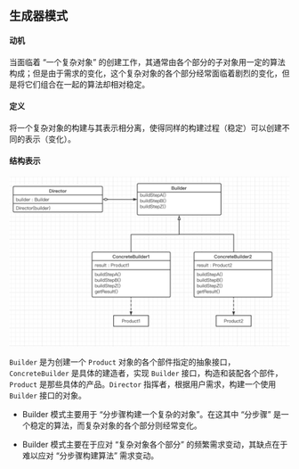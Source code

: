 ## 生成器模式

#### 动机

当面临着 “一个复杂对象” 的创建工作，其通常由各个部分的子对象用一定的算法构成；但是由于需求的变化，这个复杂对象的各个部分经常面临着剧烈的变化，但是将它们组合在一起的算法却相对稳定。

#### 定义

将一个复杂对象的构建与其表示相分离，使得同样的构建过程（稳定）可以创建不同的表示（变化）。

#### 结构表示

![Builder](imgs/Builder.png)

`Builder` 是为创建一个 `Product` 对象的各个部件指定的抽象接口，`ConcreteBuilder` 是具体的建造者，实现 `Builder` 接口，构造和装配各个部件，`Product` 是那些具体的产品。`Director` 指挥者，根据用户需求，构建一个使用 `Builder` 接口的对象。


- Builder 模式主要用于 “分步骤构建一个复杂的对象”。在这其中 “分步骤” 是一个稳定的算法，而复杂对象的各个部分则经常变化。

- Builder 模式主要在于应对 “复杂对象各个部分” 的频繁需求变动，其缺点在于难以应对 “分步骤构建算法” 需求变动。
